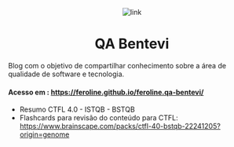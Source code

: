 <div align="center">

![link](/assets/images/logo-favico.ico)

# QA Bentevi

</div>

Blog com o objetivo de compartilhar conhecimento sobre a área de qualidade de software e tecnologia.

#### Acesso em : https://feroline.github.io/feroline.qa-bentevi/

- Resumo CTFL 4.0 - ISTQB - BSTQB
- Flashcards para revisão do conteúdo para CTFL: https://www.brainscape.com/packs/ctfl-40-bstqb-22241205?origin=genome
